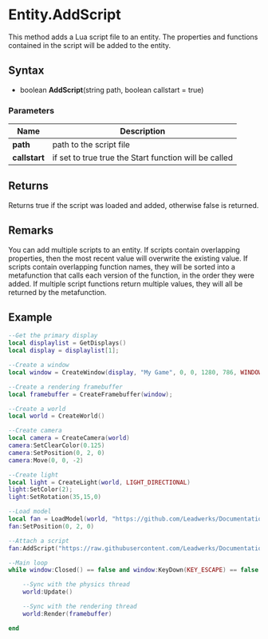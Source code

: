 # Entity.AddScript #
This method adds a Lua script file to an entity. The properties and functions contained in the script will be added to the entity.

## Syntax ##
- boolean **AddScript**(string path, boolean callstart = true)

### Parameters ###
| Name | Description |
| --- | --- |
| **path** | path to the script file |
| **callstart** | if set to true true the Start function will be called |

## Returns ##
Returns true if the script was loaded and added, otherwise false is returned.

## Remarks ##
You can add multiple scripts to an entity. If scripts contain overlapping properties, then the most recent value will overwrite the existing value. If scripts contain overlapping function names, they will be sorted into a metafunction that calls each version of the function, in the order they were added. If multiple script functions return multiple values, they will all be returned by the metafunction.

## Example ##
```lua
--Get the primary display
local displaylist = GetDisplays()
local display = displaylist[1];

--Create a window
local window = CreateWindow(display, "My Game", 0, 0, 1280, 786, WINDOW_TITLEBAR)

--Create a rendering framebuffer
local framebuffer = CreateFramebuffer(window);

--Create a world
local world = CreateWorld()

--Create camera
local camera = CreateCamera(world)
camera:SetClearColor(0.125)
camera:SetPosition(0, 2, 0)
camera:Move(0, 0, -2)

--Create light
local light = CreateLight(world, LIGHT_DIRECTIONAL)
light:SetColor(2);
light:SetRotation(35,15,0)

--Load model
local fan = LoadModel(world, "https://github.com/Leadwerks/Documentation/raw/master/Assets/Models/Underground/fanblades.glb")
fan:SetPosition(0, 2, 0)

--Attach a script
fan:AddScript("https://raw.githubusercontent.com/Leadwerks/Documentation/master/Assets/Scripts/Objects/Movement/Spinner.lua")

--Main loop
while window:Closed() == false and window:KeyDown(KEY_ESCAPE) == false do

	--Sync with the physics thread
	world:Update()

	--Sync with the rendering thread
	world:Render(framebuffer)

end
```
